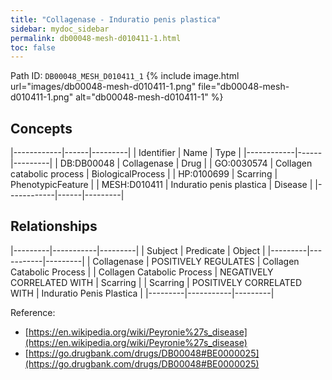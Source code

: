 ```yaml
---
title: "Collagenase - Induratio penis plastica"
sidebar: mydoc_sidebar
permalink: db00048-mesh-d010411-1.html
toc: false 
---
```



Path ID: `DB00048_MESH_D010411_1`
{% include image.html url="images/db00048-mesh-d010411-1.png" file="db00048-mesh-d010411-1.png" alt="db00048-mesh-d010411-1" %}

## Concepts

|------------|------|---------|
| Identifier | Name | Type    |
|------------|------|---------|
| DB:DB00048 | Collagenase | Drug |
| GO:0030574 | Collagen catabolic process | BiologicalProcess |
| HP:0100699 | Scarring | PhenotypicFeature |
| MESH:D010411 | Induratio penis plastica | Disease |
|------------|------|---------|

## Relationships

|---------|-----------|---------|
| Subject | Predicate | Object  |
|---------|-----------|---------|
| Collagenase | POSITIVELY REGULATES | Collagen Catabolic Process |
| Collagen Catabolic Process | NEGATIVELY CORRELATED WITH | Scarring |
| Scarring | POSITIVELY CORRELATED WITH | Induratio Penis Plastica |
|---------|-----------|---------|

Reference: 
  - [https://en.wikipedia.org/wiki/Peyronie%27s_disease](https://en.wikipedia.org/wiki/Peyronie%27s_disease)
  - [https://go.drugbank.com/drugs/DB00048#BE0000025](https://go.drugbank.com/drugs/DB00048#BE0000025)
